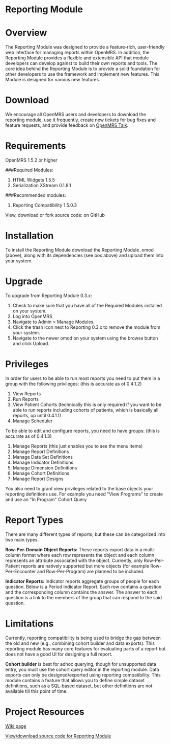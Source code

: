 Reporting Module
================


Overview
========
The Reporting Module was designed to provide a feature-rich, user-friendly web interface for managing reports within OpenMRS. In addition, the Reporting Module provides a flexible and extensible API that module developers can develop against to build their own reports and tools. The core idea behind the Reporting Module is to provide a solid foundation for other developers to use the framework and implement new features. This Module is designed for varoius new features.


Download
========
We encourage all OpenMRS users and developers to download the reporting module, use it frequently, create new tickets for bug fixes and feature requests, and provide feedback on [OpenMRS Talk](https://talk.openmrs.org/c/developers).


Requirements
================
OpenMRS 1.5.2 or higher

###Required Modules:
1. HTML Widgets 1.5.5
2. Serialization XStream 0.1.8.1

###Recommended modules:
1. Reporting Compatibility 1.5.0.3

View, download or fork source code: on GitHub


Installation
================
  
To install the Reporting Module download the Reporting Module .omod (above), along with its dependencies (see box above) and upload them into your system.


Upgrade
================
  
To upgrade from Reporting Module 0.3.x:
  1. Check to make sure that you have all of the Required Modules installed on your system.
  2. Log into OpenMRS
  3. Navigate to Admin > Manage Modules.
  4. Click the trash icon next to Reporting 0.3.x to remove the module from your system.
  5. Navigate to the newer omod on your system using the browse button and click Upload.


Privileges
================
 
In order for users to be able to run most reports you need to put them in a group with the following privileges:
(this is accurate as of 0.4.1.2)
  1. View Reports
  2. Run Reports
  3. View Patient Cohorts (technically this is only required if you want to be able to run reports including cohorts of patients, which is basically all reports, up until 0.4.1.1)
  4. Manage Scheduler

To be able to edit and configure reports, you need to have groups: 
(this is accurate as of 0.4.1.3)
  1. Manage Reports (this just enables you to see the menu items)
  2. Manage Report Definitions
  3. Manage Data Set Definitions
  4. Manage Indicator Definitions
  5. Manage Dimension Definitions
  6. Manage Cohort Definitions
  7. Manage Report Designs

You also need to grant view privileges related to the base objects your reporting definitions use. For example you need "View Programs" to create and use an "In Program" Cohort Query


Report Types
================
  
There are many different types of reports, but these can be categorized into two main types.

**Row-Per-Domain Object Reports:** These reports export data in a multi-column format where each row represents the object and each column represents an attribute associated with the object. Currently, only Row-Per-Patient reports are natively supported but more objects (for example Row-Per-Encounter and Row-Per-Program) are planned to be included.

**Indicator Reports:** Indicator reports aggregate groups of people for each question. Below is a Period Indicator Report. Each row contains a question and the corresponding column contains the answer. The answer to each question is a link to the members of the group that can respond to the said question.


Limitations
================
  
Currently, reporting compatibility is being used to bridge the gap between the old and new (e.g., combining cohort builder and data exports). This reporting module has many core features for evaluating parts of a report but does not have a good UI for designing a full report.

**Cohort builder** is best for adhoc querying, though for unsupported data entry, you must use the cohort query editor in the reporting module. Data exports can only be designed/exported using reporting compatibility. This module contains a feature that allows you to define simple dataset definitions, such as a SQL-based dataset, but other definitions are not available till this point of time.


Project Resources
================

[Wiki page](https://wiki.openmrs.org/display/docs/Reporting+Module)

[View/download source code for Reporting Module](https://github.com/openmrs/openmrs-module-reporting)
